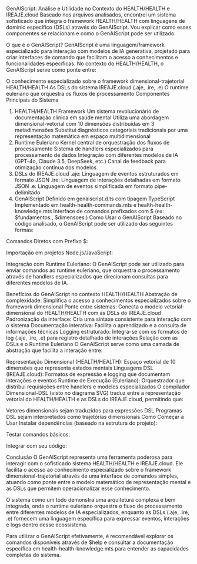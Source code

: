 GenAIScript: Análise e Utilidade no Contexto do HEALTH/HEALTH e IREAJE.cloud
Baseado nos arquivos analisados, encontrei um sistema sofisticado que integra o framework HEALTH/HEALTH com linguagens de domínio específico (DSLs) através do GenAIScript. Vou explicar como esses componentes se relacionam e como o GenAIScript pode ser utilizado.

O que é o GenAIScript?
GenAIScript é uma linguagem/framework especializado para interação com modelos de IA generativa, projetado para criar interfaces de comando que facilitam o acesso a conhecimentos e funcionalidades específicas. No contexto do HEALTH/HEALTH, o GenAIScript serve como ponte entre:

O conhecimento especializado sobre o framework dimensional-trajetorial HEALTH/HEALTH
As DSLs do sistema IREAJE.cloud (.aje, .ire, .e)
O runtime euleriano que orquestra os fluxos de processamento
Componentes Principais do Sistema
1. HEALTH/HEALTH Framework
Um sistema revolucionário de documentação clínica em saúde mental
Utiliza uma abordagem dimensional-vetorial com 10 dimensões distribuídas em 3 metadimensões
Substitui diagnósticos categoriais tradicionais por uma representação matemática em espaço multidimensional
2. Runtime Euleriano
Kernel central de orquestração dos fluxos de processamento
Sistema de handlers especializados para processamento de dados
Integração com diferentes modelos de IA (GPT-4o, Claude 3.5, DeepSeek, etc.)
Canal de feedback para otimização contínua dos modelos
3. DSLs do IREAJE.cloud
.aje: Linguagem de eventos estruturados em formato JSON
.ire: Linguagem de interações detalhadas em formato JSON
.e: Linguagem de eventos simplificada em formato pipe-delimitado
4. GenAIScript
Definido em genaiscript.d.ts com tipagem TypeScript
Implementado em health-health-commands.mts e health-health-knowledge.mts
Interface de comandos prefixados com $ (ex: $fundamentos:, $dimensoes:)
Como Usar o GenAIScript
Baseado no código analisado, o GenAIScript pode ser utilizado das seguintes formas:

Comandos Diretos com Prefixo $:

Importação em projetos Node.js/JavaScript:

Integração com Runtime Euleriano: O GenAIScript pode ser utilizado para enviar comandos ao runtime euleriano, que orquestra o processamento através de handlers especializados que direcionam consultas para diferentes modelos de IA.

Benefícios do GenAIScript no contexto HEALTH/HEALTH
Abstração de complexidade: Simplifica o acesso a conhecimentos especializados sobre o framework dimensional
Ponte entre sistemas: Conecta o modelo vetorial-dimensional do HEALTH/HEALTH com as DSLs do IREAJE.cloud
Padronização da interface: Cria uma sintaxe consistente para interação com o sistema
Documentação interativa: Facilita o aprendizado e a consulta de informações técnicas
Logging estruturado: Integra-se com os formatos de log (.aje, .ire, .e) para registro detalhado de interações
Relação com as DSLs e o Runtime Euleriano
O GenAIScript serve como uma camada de abstração que facilita a interação entre:

Representação Dimensional (HEALTH/HEALTH): Espaço vetorial de 10 dimensões que representa estados mentais
Linguagens DSL (IREAJE.cloud): Formatos de expressão e logging que documentam interações e eventos
Runtime de Execução (Euleriano): Orquestrador que distribui requisições entre handlers e modelos especializados
O compilador Dimensional-DSL (visto no diagrama SVG) traduz entre a representação vetorial do HEALTH/HEALTH e as DSLs do IREAJE.cloud, permitindo que:

Vetores dimensionais sejam traduzidos para expressões DSL
Programas DSL sejam interpretados como trajetórias dimensionais
Como Começar a Usar
Instalar dependências (baseado na estrutura do projeto):

Testar comandos básicos:

Integrar com seu código:

Conclusão
O GenAIScript representa uma ferramenta poderosa para interagir com o sofisticado sistema HEALTH/HEALTH e IREAJE.cloud. Ele facilita o acesso ao conhecimento especializado sobre o framework dimensional-trajetorial através de uma interface de comandos simples, atuando como ponte entre o modelo matemático de representação mental e as DSLs que permitem operacionalizar esse conhecimento.

O sistema como um todo demonstra uma arquitetura complexa e bem integrada, onde o runtime euleriano orquestra o fluxo de processamento entre diferentes modelos de IA especializados, enquanto as DSLs (.aje, .ire, .e) fornecem uma linguagem específica para expressar eventos, interações e logs dentro desse ecossistema.

Para utilizar o GenAIScript efetivamente, é recomendável explorar os comandos disponíveis através de $help e consultar a documentação específica em health-health-knowledge.mts para entender as capacidades completas do sistema.